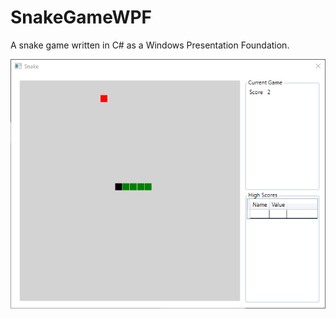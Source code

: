 # SnakeGameWPF
A snake game written in C# as a Windows Presentation Foundation.

![screenshot](img/screenshot.png)
